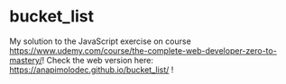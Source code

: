 # bucket_list
My solution to the JavaScript exercise on course https://www.udemy.com/course/the-complete-web-developer-zero-to-mastery/! Check the web version here: 
https://anapimolodec.github.io/bucket_list/ !
